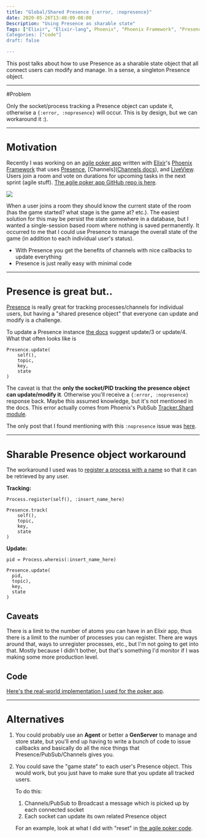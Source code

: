 ```yaml
---
title: "Global/Shared Presence {:error, :nopresence}"
date: 2020-05-26T13:48:09-08:00
Description: "Using Presence as sharable state"
Tags: ["Elixir", "Elixir-lang", Phoenix", "Phoenix Framework", "Presence", "LiveView", "Channels"]
Categories: ["code"]
draft: false

---
```

<style>
  .text-center { margin-top: 0;
    text-align: center;
  }
  h1 {
    font-size: 1.8em
  }
</style>


This post talks about how to use Presence as a sharable state object that all connect users can modify and manage. In a sense, a singleton Presence object.

---



#Problem

Only the socket/process tracking a Presence object can update it, otherwise a `{:error, :nopresence}` will occur.  This is by design, but we can workaround it :).

---



# Motivation

Recently I was working on an [agile poker app](https://agile-poka.herokuapp.com/) written with [Elixir](https://elixir-lang.org/)'s  [Phoenix Framework](https://www.phoenixframework.org/) that uses [Presence](https://hexdocs.pm/phoenix/Phoenix.Presence.html#content), [Channels]([Channels docs](https://hexdocs.pm/phoenix/channels.html)), and [LiveView](https://hexdocs.pm/phoenix_live_view/Phoenix.LiveView.html). Users join a room and vote on durations for upcoming tasks in the next sprint (agile stuff).  [The agile poker app GitHub repo is here](https://github.com/nbw/poker/).

<img style="display:block; margin: auto; text-align:center; max-width: 100%;" src="/images/poker.png" />

When a user joins a room they should know the current state of the room (has the game started? what stage is the game at? etc.). The easiest solution for this may be persist the state somewhere in a database, but I wanted a single-session based room where nothing is saved permanently. It occurred to me that I could use Presence to manage the overall state of the game (in addition to each individual user's status).

* With Presence you get the benefits of channels with nice callbacks to update everything
* Presence is just really easy with minimal code



----



# Presence is great but..

[Presence](https://hexdocs.pm/phoenix/Phoenix.Presence.html#content) is really great for tracking processes/channels for individual users, but having a "shared presence object" that everyone can update and modify is a challenge.

To update a Presence instance [the docs](https://hexdocs.pm/phoenix/Phoenix.Presence.html#c:update/3) suggest update/3 or update/4. What that often looks like is

```
Presence.update(
	self(),
	topic,
	key,
	state
)
```

The caveat is that the **only the socket/PID tracking the presence object can update/modify it**. Otherwise you'll receive a `{:error, :nopresence}` response back. Maybe this assumed knowledge, but it's not mentioned in the docs.  This error actually comes from Phoenix's PubSub [Tracker.Shard module](https://github.com/phoenixframework/phoenix_pubsub/blob/ca2b47c8cf31324b0bf96cea862058f783a3e7bd/lib/phoenix/tracker/shard.ex#L508).

The only post that I found mentioning with this `:nopresence` issue was [here](https://elixirforum.com/t/presence-update-loop-works-once-then-returns-error-nopresence/22371/2).

----



# Sharable Presence object workaround

The workaround I used was to <u>register a process with a name</u> so that it can be retrieved by any user.

**Tracking:**

```
Process.register(self(), :insert_name_here)

Presence.track(
	self(),
	topic,
	key,
	state
)
```


**Update:**

```
pid = Process.whereis(:insert_name_here)

Presence.update(
  pid,
  topic),
  key,
  state
)
```


## Caveats

There is a limit to the number of atoms you can have in an Elixir app, thus there is a limit to the number of processes you can register. There are ways around that, ways to unregister processes, etc., but I'm not going to get into that. Mostly because I didn't bother, but that's something I'd monitor if I was making some more production level.

## Code

[Here's the real-world implementation I used for the poker app](https://github.com/nbw/poker/blob/develop/lib/poker_web/live/room_live_view.ex).

----



# Alternatives

1. You could probably use an **Agent** or better a **GenServer** to manage and store state, but you'll end up having to write a bunch of code to issue callbacks and basically do all the nice things that Presence/PubSub/Channels gives you.

2. You could save the "game state" to each user's Presence object. This would work, but you just have to make sure that you update all tracked users.

   To do this:

   1. Channels/PubSub to Broadcast a message which is picked up by each connected socket
   2. Each socket can update its own related Presence object

   For an example, look at what I did with "reset" in [the agile poker code](https://github.com/nbw/poker/blob/develop/lib/poker_web/live/room_live_view.ex).


